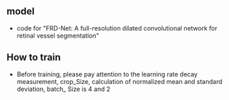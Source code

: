 ## model

* code for "FRD-Net: A full-resolution dilated convolutional network for retinal vessel segmentation"

## How to train

* Before training, please pay attention to the learning rate decay measurement, crop_Size, calculation of normalized
  mean and standard deviation, batch_ Size is 4 and 2

